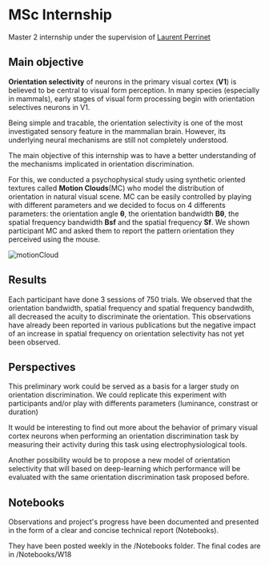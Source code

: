 # MSc Internship

Master 2 internship under the supervision of [Laurent Perrinet](https://github.com/laurentperrinet)


## Main objective

**Orientation selectivity** of neurons in the primary visual cortex (**V1**) is believed to be central to visual form perception. In many species (especially in mammals), early stages of visual form processing begin with orientation selectives neurons in V1.

Being simple and tracable, the orientation selectivity is one of the most investigated sensory feature in the mammalian brain. However, its underlying neural mechanisms are still not completely understood.

The main objective of this internship was to have a better understanding of the mechanisms implicated in orientation discrimination. 

For this, we conducted a psychophysical study using synthetic oriented textures called **Motion Clouds**(MC) who model the distribution of orientation in natural visual scene. MC can be easily controlled by playing with different parameters and we decided to focus on 4 differents parameters: the orientation angle **θ**, the orientation bandwidth **Bθ**, the spatial frequency bandwidth **Bsf** and the spatial frequency **Sf**. We shown participant MC and  asked them to report the pattern orientation they perceived using the mouse. 

  ![motionCloud](/gif/grating.gif)


## Results

 Each participant have done 3 sessions of 750 trials.
 We observed that the orientation bandwidth, spatial frequency and spatial frequency bandwdith, all decreased the acuity to discriminate the orientation. This observations have already been reported in various publications but the negative impact of an increase in spatial frequency on orientation selectivity has not yet been observed.

## Perspectives

This preliminary work could be served as a basis for a larger study on orientation discrimination. We could replicate this experiment with participants and/or play with differents parameters (luminance, constrast or duration)

It would be interesting to find out more about the behavior of primary visual cortex neurons when performing an orientation discrimination task by measuring their activity during this task using electrophysiological tools.

Another possibility would be to propose a new model of orientation selectivity that will based on deep-learning which performance will be evaluated with the same orientation discrimination task proposed before.


## Notebooks

Observations and project's progress  have been documented and presented in the form of a clear and concise technical report (Notebooks). 

They have been posted weekly in the /Notebooks folder. The final codes are in /Notebooks/W18

                              
